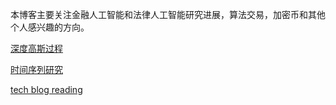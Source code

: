 本博客主要关注金融人工智能和法律人工智能研究进展，算法交易，加密币和其他个人感兴趣的方向。




[深度高斯过程](deep_gaussian_process/gaussianprocessformachinelearning.md)

[时间序列研究](timeseries\tss.md)


[tech blog reading](blog_reading\README.md)